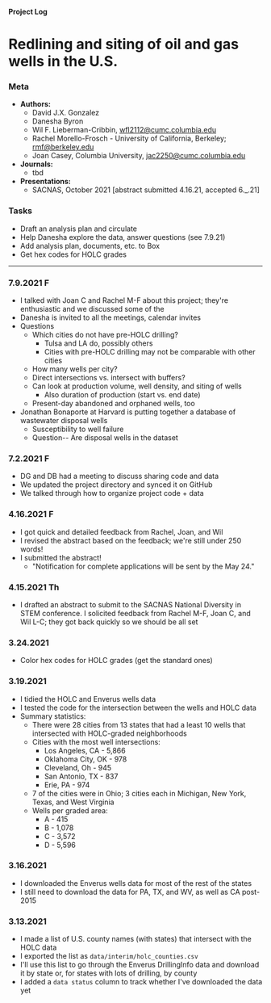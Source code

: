 **Project Log**

# Redlining and siting of oil and gas wells in the U.S.

### Meta
- **Authors:**
  - David J.X. Gonzalez
  - Danesha Byron
  - Wil F. Lieberman-Cribbin, wfl2112@cumc.columbia.edu
  - Rachel Morello-Frosch - University of California, Berkeley; rmf@berkeley.edu
  - Joan Casey, Columbia University, jac2250@cumc.columbia.edu
- **Journals:**
  - tbd
- **Presentations:**
  - SACNAS, October 2021 [abstract submitted 4.16.21, accepted 6._.21]

### Tasks
- Draft an analysis plan and circulate
- Help Danesha explore the data, answer questions (see 7.9.21)
- Add analysis plan, documents, etc. to Box
- Get hex codes for HOLC grades

---

### 7.9.2021 F
- I talked with Joan C and Rachel M-F about this project; they're enthusiastic and we discussed some of the
- Danesha is invited to all the meetings, calendar invites
- Questions
    - Which cities do not have pre-HOLC drilling?
        - Tulsa and LA do, possibly others
        - Cities with pre-HOLC drilling may not be comparable with other cities
    - How many wells per city?
    - Direct intersections vs. intersect with buffers?
    - Can look at production volume, well density, and siting of wells
        - Also duration of production (start vs. end date)
    - Present-day abandoned and orphaned wells, too
- Jonathan Bonaporte at Harvard is putting together a database of wastewater disposal wells
    - Susceptibility to well failure
    - Question-- Are disposal wells in the dataset

### 7.2.2021 F
- DG and DB had a meeting to discuss sharing code and data
- We updated the project directory and synced it on GitHub
- We talked through how to organize project code + data

### 4.16.2021 F
- I got quick and detailed feedback from Rachel, Joan, and Wil
- I revised the abstract based on the feedback; we're still under 250 words!
- I submitted the abstract!
  - "Notification for complete applications will be sent by the May 24."

### 4.15.2021 Th
- I drafted an abstract to submit to the SACNAS National Diversity in STEM conference. I solicited feedback from Rachel M-F, Joan C, and Wil L-C; they got back quickly so we should be all set

### 3.24.2021
- Color hex codes for HOLC grades (get the standard ones)

### 3.19.2021
- I tidied the HOLC and Enverus wells data
- I tested the code for the intersection between the wells and HOLC data
- Summary statistics:
  - There were 28 cities from 13 states that had a least 10 wells that intersected with HOLC-graded neighborhoods
  - Cities with the most well intersections:
    - Los Angeles, CA - 5,866
    - Oklahoma City, OK - 978
    - Cleveland, Oh - 945
    - San Antonio, TX - 837
    - Erie, PA - 974
  - 7 of the cities were in Ohio; 3 cities each in Michigan, New York, Texas, and West Virginia
  - Wells per graded area:
    - A - 415
    - B - 1,078
    - C - 3,572
    - D - 5,596

### 3.16.2021
- I downloaded the Enverus wells data for most of the rest of the states
- I still need to download the data for PA, TX, and WV, as well as CA post-2015

### 3.13.2021
- I made a list of U.S. county names (with states) that intersect with the HOLC data
- I exported the list as `data/interim/holc_counties.csv`
- I'll use this list to go through the Enverus DrillingInfo data and download it by state or, for states with lots of drilling, by county
- I added a `data status` column to track whether I've downloaded the data yet
